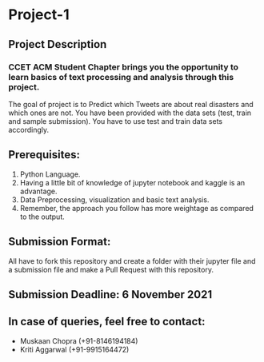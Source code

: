 # Project-1
## Project Description <br />
###  CCET ACM Student Chapter brings you the opportunity to learn basics of text processing and analysis through this project. <br />
The goal of project is to Predict which Tweets are about real disasters and which ones are not. You have been provided with the data sets (test, train and sample submission). You have to use test and train data sets accordingly. <br />

## Prerequisites:<br />
1) Python Language. <br />
2) Having a little bit of knowledge of jupyter notebook and kaggle is an advantage. <br />
3) Data Preprocessing, visualization and basic text analysis.<br />
4) Remember, the approach you follow has more weightage as compared to the output.<br />

## Submission Format:<br />
All have to fork this repository and create a folder with their jupyter file and a submission file and make a Pull Request with this repository.<br />

## Submission Deadline: 6 November 2021<br />

## In case of queries, feel free to contact:<br />
- Muskaan Chopra (+91-8146194184)<br />
- Kriti Aggarwal (+91-9915164472)<br />

